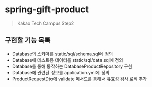 # spring-gift-product
> Kakao Tech Campus Step2

## 구현할 기능 목록
- Database의 스키마를 static/sql/schema.sql에 정의
- Database에 테스트용 데이터를 static/sql/data.sql에 정의
- Database를 통해 동작하는 DatabaseProductRepository 구현
- Database에 관련된 정보를 application.yml에 정의
- ProductRequestDto에 validate 메서드를 통해서 유효성 검사 로직 추가